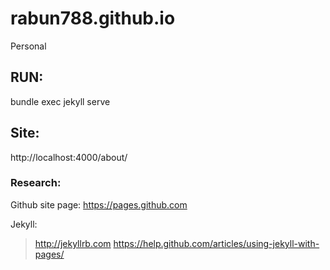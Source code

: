 # rabun788.github.io
Personal 

## RUN:
bundle exec jekyll serve

## Site:
http://localhost:4000/about/


### Research:

Github site page: https://pages.github.com

Jekyll: 
> http://jekyllrb.com
> https://help.github.com/articles/using-jekyll-with-pages/
